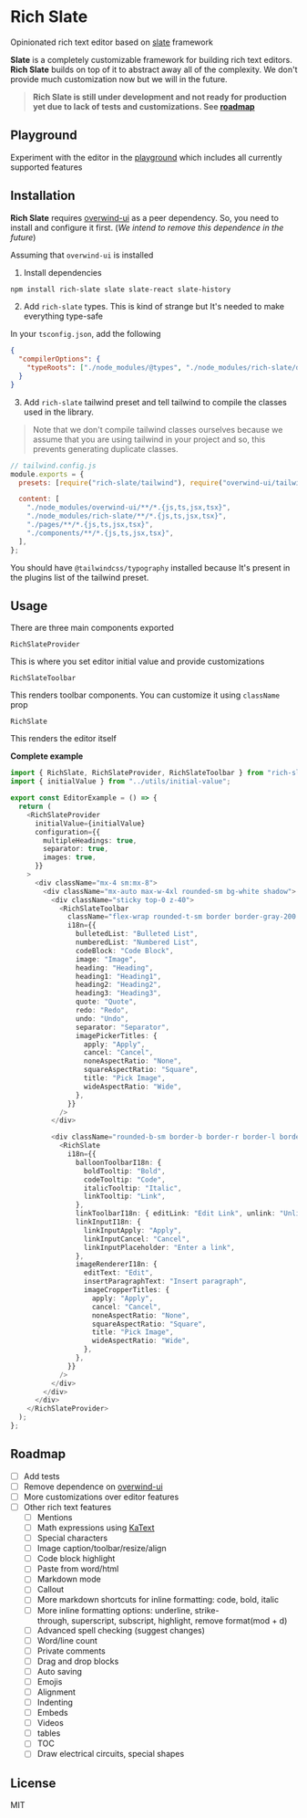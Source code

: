 # Rich Slate

Opinionated rich text editor based on [slate](https://docs.slatejs.org/api/transforms) framework

**Slate** is a completely customizable framework for building rich text editors. **Rich Slate** builds on top of it to abstract away all of the complexity. We don't provide much customization now but we will in the future.

> **Rich Slate is still under development and not ready for production yet due to lack of tests and customizations. See [roadmap](#Roadmap)**

## Playground

Experiment with the editor in the [playground](https://rich-slate.vercel.app/) which includes all currently supported features

## Installation

**Rich Slate** requires [overwind-ui](https://github.com/ahmedosama7450/overwind-ui) as a peer dependency. So, you need to install and configure it first. (_We intend to remove this dependence in the future_)

Assuming that `overwind-ui` is installed

1. Install dependencies

```bash
npm install rich-slate slate slate-react slate-history
```

2. Add `rich-slate` types. This is kind of strange but It's needed to make everything type-safe

In your `tsconfig.json`, add the following

```json
{
  "compilerOptions": {
    "typeRoots": ["./node_modules/@types", "./node_modules/rich-slate/dist"]
  }
}
```

3. Add `rich-slate` tailwind preset and tell tailwind to compile the classes used in the library.

> Note that we don't compile tailwind classes ourselves because we assume that you are using tailwind in your project and so, this prevents generating duplicate classes.

```js
// tailwind.config.js
module.exports = {
  presets: [require("rich-slate/tailwind"), require("overwind-ui/tailwind")],

  content: [
    "./node_modules/overwind-ui/**/*.{js,ts,jsx,tsx}",
    "./node_modules/rich-slate/**/*.{js,ts,jsx,tsx}",
    "./pages/**/*.{js,ts,jsx,tsx}",
    "./components/**/*.{js,ts,jsx,tsx}",
  ],
};
```

You should have `@tailwindcss/typography` installed because It's present in the plugins list of the tailwind preset.

## Usage

There are three main components exported

`RichSlateProvider`

This is where you set editor initial value and provide customizations

`RichSlateToolbar`

This renders toolbar components. You can customize it using `className` prop

`RichSlate`

This renders the editor itself

**Complete example**

```typescript
import { RichSlate, RichSlateProvider, RichSlateToolbar } from "rich-slate";
import { initialValue } from "../utils/initial-value";

export const EditorExample = () => {
  return (
    <RichSlateProvider
      initialValue={initialValue}
      configuration={{
        multipleHeadings: true,
        separator: true,
        images: true,
      }}
    >
      <div className="mx-4 sm:mx-8">
        <div className="mx-auto max-w-4xl rounded-sm bg-white shadow">
          <div className="sticky top-0 z-40">
            <RichSlateToolbar
              className="flex-wrap rounded-t-sm border border-gray-200 bg-gray-50 px-1 py-2"
              i18n={{
                bulletedList: "Bulleted List",
                numberedList: "Numbered List",
                codeBlock: "Code Block",
                image: "Image",
                heading: "Heading",
                heading1: "Heading1",
                heading2: "Heading2",
                heading3: "Heading3",
                quote: "Quote",
                redo: "Redo",
                undo: "Undo",
                separator: "Separator",
                imagePickerTitles: {
                  apply: "Apply",
                  cancel: "Cancel",
                  noneAspectRatio: "None",
                  squareAspectRatio: "Square",
                  title: "Pick Image",
                  wideAspectRatio: "Wide",
                },
              }}
            />
          </div>

          <div className="rounded-b-sm border-b border-r border-l border-gray-200 py-3 px-3">
            <RichSlate
              i18n={{
                balloonToolbarI18n: {
                  boldTooltip: "Bold",
                  codeTooltip: "Code",
                  italicTooltip: "Italic",
                  linkTooltip: "Link",
                },
                linkToolbarI18n: { editLink: "Edit Link", unlink: "Unlink" },
                linkInputI18n: {
                  linkInputApply: "Apply",
                  linkInputCancel: "Cancel",
                  linkInputPlaceholder: "Enter a link",
                },
                imageRendererI18n: {
                  editText: "Edit",
                  insertParagraphText: "Insert paragraph",
                  imageCropperTitles: {
                    apply: "Apply",
                    cancel: "Cancel",
                    noneAspectRatio: "None",
                    squareAspectRatio: "Square",
                    title: "Pick Image",
                    wideAspectRatio: "Wide",
                  },
                },
              }}
            />
          </div>
        </div>
      </div>
    </RichSlateProvider>
  );
};
```

## Roadmap

- [ ] Add tests
- [ ] Remove dependence on [overwind-ui](https://github.com/ahmedosama7450/overwind-ui)
- [ ] More customizations over editor features
- [ ] Other rich text features
  - [ ] Mentions
  - [ ] Math expressions using [KaText](https://katex.org/)
  - [ ] Special characters
  - [ ] Image caption/toolbar/resize/align
  - [ ] Code block highlight
  - [ ] Paste from word/html
  - [ ] Markdown mode
  - [ ] Callout
  - [ ] More markdown shortcuts for inline formatting: code, bold, italic
  - [ ] More inline formatting options: underline, strike-through, superscript, subscript, highlight, remove format(mod + d)
  - [ ] Advanced spell checking (suggest changes)
  - [ ] Word/line count
  - [ ] Private comments
  - [ ] Drag and drop blocks
  - [ ] Auto saving
  - [ ] Emojis
  - [ ] Alignment
  - [ ] Indenting
  - [ ] Embeds
  - [ ] Videos
  - [ ] tables
  - [ ] TOC
  - [ ] Draw electrical circuits, special shapes

## License

MIT
